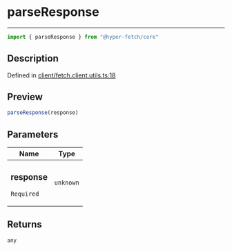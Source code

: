 

# parseResponse

<div class="api-docs__separator" data-reactroot="">

---

</div><div class="api-docs__import" data-reactroot="">

```ts
import { parseResponse } from "@hyper-fetch/core"
```

</div><div class="api-docs__section">

## Description

</div><div class="api-docs__description"><span class="api-docs__do-not-parse">



</span></div><p class="api-docs__definition">

Defined in [client/fetch.client.utils.ts:18](https://github.com/BetterTyped/hyper-fetch/blob/c746dc1f/packages/core/src/client/fetch.client.utils.ts#L18)

</p><div class="api-docs__section">

## Preview

</div><div class="api-docs__preview fn">

```ts
parseResponse(response)
```

</div><div class="api-docs__section">

## Parameters

</div><div class="api-docs__parameters"><table><thead><tr><th>Name</th><th>Type</th></tr></thead><tbody><tr param-data="response"><td class="api-docs__param-name required">

### response 

`Required`

</td><td class="api-docs__param-type">

`unknown`

</td></tr></tbody></table></div><div class="api-docs__section">

## Returns

</div><div class="api-docs__returns">

```ts
any
```

</div>